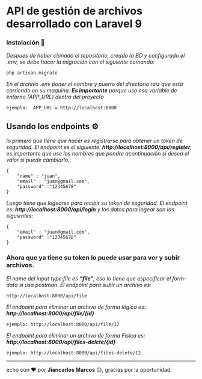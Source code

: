 # API de gestión de archivos desarrollado con **Laravel 9**


### Instalación 🔧


_Despues de haber clonado el repositorio, creado la BD y configurado el .env, se debe hacer la migración con el siguiente comando:_

```
php artisan migrate
```

_En el archivo .env poner el nombre y puerto del directorio raiz que está corriendo en su maquina. **Es importante** porque uso esa variable de entorno (APP_URL) dentro del proyecto_

```
ejemplo:  APP_URL = http://localhost:8000
```



## Usando los endpoints ⚙️

_lo primero que tiene que hacer es registrarse para obtener un token de seguridad. El endpoint es el siguiente: **http://localhost:8000/api/register**, es importante que use los nombres que pondre acontinuación si desea el valor si puede cambiarlo._

```
{
    "name" : "juan",
    "email" : "juan@gmail.com",
    "password" :"12345678"
}
```
_Luego tiene que logearse para recibir su token de seguridad. El endpoint es: **http://localhost:8000/api/login** y los datos para logear son los siguientes:_

```
{    
    "email" : "juan@gmail.com",
    "password" :"12345678"
}
```
### Ahora que ya tiene su token lo puede usar para ver y subir archivos.

_El name del input type:file es **"file"**, eso lo tiene que especificar el form-data si usa postman. El endpoint para subir un archivo es:_
```
http://localhost:8000/api/file
```
_El endpoint para eliminar un archivo de forma lógica es: **http://localhost:8000/api/file/{id}**_
```
ejemplo: http://localhost:8000/api/file/12
```
_El endpoint para eliminar un archivo de forma Física es: **http://localhost:8000/api/files-delete/{id}**_
```
ejemplo: http://localhost:8000/api/files-delete/12
```


---
echo con ❤️ por **Jiancarlos Marcos** 😊, gracias por la oportunidad.
